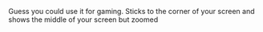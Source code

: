 
Guess you could use it for gaming.
Sticks to the corner of your screen and shows the middle of your screen but zoomed
